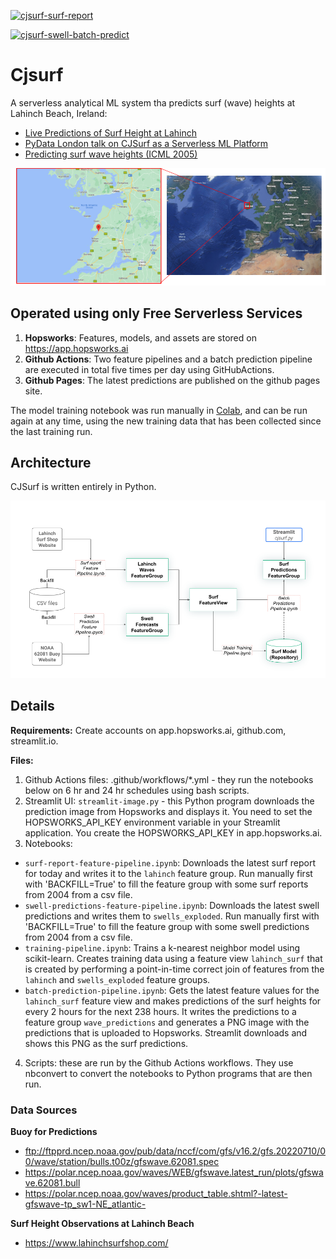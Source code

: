[![cjsurf-surf-report](https://github.com/jimdowling/cjsurf/actions/workflows/surf-report.yml/badge.svg)](https://github.com/jimdowling/cjsurf/actions/workflows/surf-report.yml)

[![cjsurf-swell-batch-predict](https://github.com/jimdowling/cjsurf/actions/workflows/swell-predictions.yml/badge.svg)](https://github.com/jimdowling/cjsurf/actions/workflows/swell-predictions.yml)



# Cjsurf
A serverless analytical ML system tha predicts surf (wave) heights at Lahinch Beach, Ireland:

 * [Live Predictions of Surf Height at Lahinch](https://jimdowling.github.io/cjsurf/)
 * [PyData London talk on CJSurf as a Serverless ML Platform](https://www.youtube.com/watch?v=AIof4woJSkY)
 * [Predicting surf wave heights (ICML 2005)](https://icml.cc/Conferences/2005/proceedings/papers/015_Predicting_CarneyEtAl.pdf)

![Lahinch](https://github.com/jimdowling/cjsurf/blob/main/lahinch.png)

## Operated using only Free Serverless Services 

1. **Hopsworks**: Features, models, and assets are stored on https://app.hopsworks.ai
2. **Github Actions**: Two feature pipelines and a batch prediction pipeline are executed in total five times per day using GitHubActions.
3. **Github Pages**: The latest predictions are published on the github pages site.

The model training notebook was run manually in [Colab](https://colab.research.google.com/github/jimdowling/cjsurf/blob/main/training-pipeline.ipynb), and can be run again at any time, using the new training data that has been collected since the last training run.

## Architecture

CJSurf is written entirely in Python. 

![CJSurf Architecture](https://github.com/jimdowling/cjsurf/blob/main/cjsurf-architecture.png)

## Details

**Requirements:** Create accounts on app.hopsworks.ai, github.com, streamlit.io.

**Files:**

1. Github Actions files: .github/workflows/*.yml - they run the notebooks below on 6 hr and 24 hr schedules using bash scripts.
2. Streamlit UI: `streamlit-image.py` - this Python program downloads the prediction image from Hopsworks and displays it. You need to set the HOPSWORKS_API_KEY environment variable in your Streamlit application. You create the HOPSWORKS_API_KEY in app.hopsworks.ai.
3. Notebooks: 
 * `surf-report-feature-pipeline.ipynb`: Downloads the latest surf report for today and writes it to the `lahinch` feature group.  Run manually first with 'BACKFILL=True' to fill the feature group with some surf reports from 2004 from a csv file.
 * `swell-predictions-feature-pipeline.ipynb`: Downloads the latest swell predictions and writes them to `swells_exploded`. Run manually first with 'BACKFILL=True' to fill the feature group with some swell predictions from 2004 from a csv file.
 * `training-pipeline.ipynb`: Trains a k-nearest neighbor model using scikit-learn. Creates training data using a feature view `lahinch_surf` that is created by performing a point-in-time correct join of features from the `lahinch` and `swells_exploded` feature groups.
 * `batch-prediction-pipeline.ipynb`: Gets the latest feature values for the `lahinch_surf` feature view and makes predictions of the surf heights for every 2 hours for the next 238 hours. It writes the predictions to a feature group `wave_predictions` and generates a PNG image with the predictions that is uploaded to Hopsworks. Streamlit downloads and shows this PNG as the surf predictions.

4. Scripts: these are run by the Github Actions workflows. They use nbconvert to convert the notebooks to Python programs that are then run.



### Data Sources

**Buoy for Predictions**

* ftp://ftpprd.ncep.noaa.gov/pub/data/nccf/com/gfs/v16.2/gfs.20220710/00/wave/station/bulls.t00z/gfswave.62081.spec
* https://polar.ncep.noaa.gov/waves/WEB/gfswave.latest_run/plots/gfswave.62081.bull
* https://polar.ncep.noaa.gov/waves/product_table.shtml?-latest-gfswave-tp_sw1-NE_atlantic-

**Surf Height Observations at Lahinch Beach**

* https://www.lahinchsurfshop.com/
